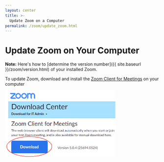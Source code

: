 ```yaml
---
layout: center
title: >-
  Update Zoom on a Computer
permalink: /zoom/update_zoom.html
---
```


# Update Zoom on Your Computer

**Note:** Here's how to [determine the version number]({{ site.baseurl }}/zoom/version.html) of your installed Zoom.

To update Zoom, download and install the <a href="https://zoom.us/download">Zoom Client for Meetings</a> on your computer

<a class="noIcon" href="https://zoom.us/download">
  <img class="img-fluid" src="/assets/images/zoom/zmDownload.gif">
</a>
